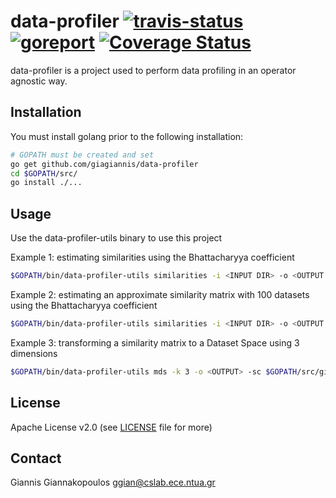 data-profiler [![travis-status](https://travis-ci.org/giagiannis/data-profiler.svg?branch=master)](https://travis-ci.org/giagiannis/data-profiler.svg?branch=master) [![goreport](https://goreportcard.com/badge/github.com/giagiannis/data-profiler)](https://goreportcard.com/badge/github.com/giagiannis/data-profiler) [![Coverage Status](https://coveralls.io/repos/github/giagiannis/data-profiler/badge.svg?branch=master)](https://coveralls.io/github/giagiannis/data-profiler?branch=master)
=============
data-profiler is a project used to perform data profiling in an operator agnostic way.

Installation
------------
You must install golang prior to the following installation:
```bash
# GOPATH must be created and set
go get github.com/giagiannis/data-profiler
cd $GOPATH/src/
go install ./...
```

Usage
-----
Use the data-profiler-utils binary to use this project

Example 1: estimating similarities using the Bhattacharyya coefficient
```bash
$GOPATH/bin/data-profiler-utils similarities -i <INPUT DIR> -o <OUTPUT FILE> -l <LOG FILE> -opt tree.scale=0.5
```

Example 2: estimating an approximate similarity matrix with 100 datasets using the Bhattacharyya coefficient
```bash
$GOPATH/bin/data-profiler-utils similarities -i <INPUT DIR> -o <OUTPUT FILE> -l <LOG FILE> -opt tree.scale=0.5 -p APRX,count=100
```

Example 3: transforming a similarity matrix to a Dataset Space using 3 dimensions
```bash
$GOPATH/bin/data-profiler-utils mds -k 3 -o <OUTPUT> -sc $GOPATH/src/github.com/giagiannis/data-profiler/_rscripts/mdscaling.R -sim <SIMILARITY MATRIX>
```


License
-------
Apache License v2.0 (see [LICENSE](LICENSE) file for more)


Contact
-------
Giannis Giannakopoulos ggian@cslab.ece.ntua.gr
